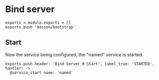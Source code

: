 
# Bind server

    exports = module.exports = []
    exports.push 'masson/bootstrap'

## Start

Now the service being configured, the "named" service is started.

    exports.push header: 'Bind Server # Start', label_true: 'STARTED', handler: ->
      @service_start name: 'named'
